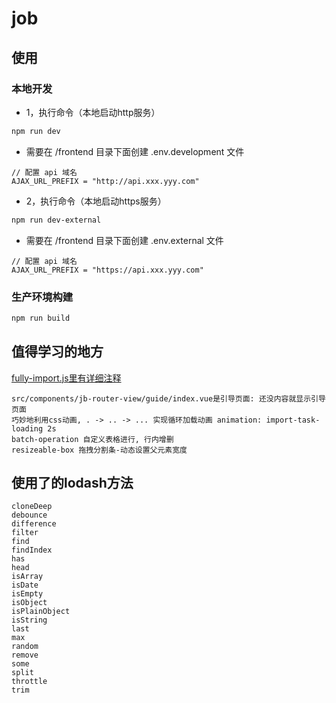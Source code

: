 job
===

## 使用

### 本地开发

- 1，执行命令（本地启动http服务）

```bash
npm run dev
```

- 需要在 /frontend 目录下面创建 .env.development 文件

```
// 配置 api 域名
AJAX_URL_PREFIX = "http://api.xxx.yyy.com"
```

- 2，执行命令（本地启动https服务）

```bash
npm run dev-external
```

- 需要在 /frontend 目录下面创建 .env.external 文件

```
// 配置 api 域名
AJAX_URL_PREFIX = "https://api.xxx.yyy.com"
```

### 生产环境构建

```bash
npm run build
```

## 值得学习的地方

[fully-import.js里有详细注释](./src/common/fully-import.js)

```
src/components/jb-router-view/guide/index.vue是引导页面: 还没内容就显示引导页面
巧妙地利用css动画, . -> .. -> ... 实现循环加载动画 animation: import-task-loading 2s
batch-operation 自定义表格进行, 行内增删
resizeable-box 拖拽分割条-动态设置父元素宽度
```

## 使用了的lodash方法

```
cloneDeep
debounce
difference
filter
find
findIndex
has
head
isArray
isDate
isEmpty
isObject
isPlainObject
isString
last
max
random
remove
some
split
throttle
trim
```
